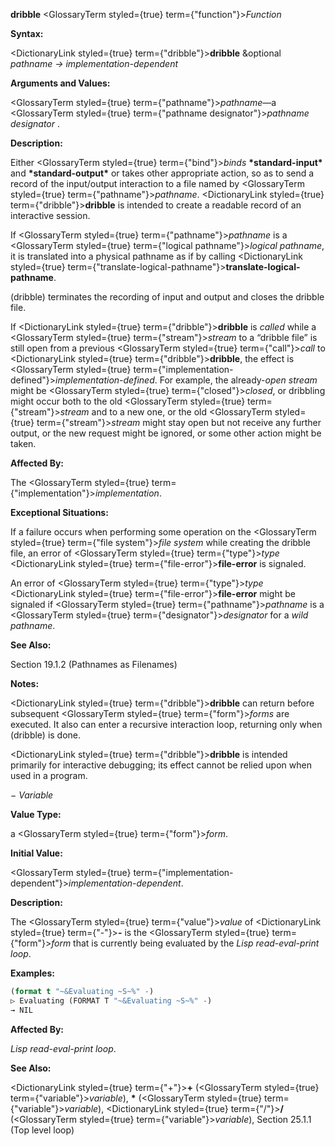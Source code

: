 **dribble** <GlossaryTerm styled={true} term={"function"}><i>Function</i></GlossaryTerm> 



**Syntax:** 



<DictionaryLink styled={true} term={"dribble"}><b>dribble</b></DictionaryLink> &amp;optional *pathname → implementation-dependent* 



**Arguments and Values:** 



<GlossaryTerm styled={true} term={"pathname"}><i>pathname</i></GlossaryTerm>—a <GlossaryTerm styled={true} term={"pathname designator"}><i>pathname designator</i></GlossaryTerm> . 







 



 



**Description:** 



Either <GlossaryTerm styled={true} term={"bind"}><i>binds</i></GlossaryTerm> **\*standard-input\*** and **\*standard-output\*** or takes other appropriate action, so as to send a record of the input/output interaction to a file named by <GlossaryTerm styled={true} term={"pathname"}><i>pathname</i></GlossaryTerm>. <DictionaryLink styled={true} term={"dribble"}><b>dribble</b></DictionaryLink> is intended to create a readable record of an interactive session. 



If <GlossaryTerm styled={true} term={"pathname"}><i>pathname</i></GlossaryTerm> is a <GlossaryTerm styled={true} term={"logical pathname"}><i>logical pathname</i></GlossaryTerm>, it is translated into a physical pathname as if by calling <DictionaryLink styled={true} term={"translate-logical-pathname"}><b>translate-logical-pathname</b></DictionaryLink>. 



(dribble) terminates the recording of input and output and closes the dribble file. 



If <DictionaryLink styled={true} term={"dribble"}><b>dribble</b></DictionaryLink> is *called* while a <GlossaryTerm styled={true} term={"stream"}><i>stream</i></GlossaryTerm> to a “dribble file” is still open from a previous <GlossaryTerm styled={true} term={"call"}><i>call</i></GlossaryTerm> to <DictionaryLink styled={true} term={"dribble"}><b>dribble</b></DictionaryLink>, the effect is <GlossaryTerm styled={true} term={"implementation-defined"}><i>implementation-defined</i></GlossaryTerm>. For example, the already-*open stream* might be <GlossaryTerm styled={true} term={"closed"}><i>closed</i></GlossaryTerm>, or dribbling might occur both to the old <GlossaryTerm styled={true} term={"stream"}><i>stream</i></GlossaryTerm> and to a new one, or the old <GlossaryTerm styled={true} term={"stream"}><i>stream</i></GlossaryTerm> might stay open but not receive any further output, or the new request might be ignored, or some other action might be taken. 



**Affected By:** 



The <GlossaryTerm styled={true} term={"implementation"}><i>implementation</i></GlossaryTerm>. 



**Exceptional Situations:** 



If a failure occurs when performing some operation on the <GlossaryTerm styled={true} term={"file system"}><i>file system</i></GlossaryTerm> while creating the dribble file, an error of <GlossaryTerm styled={true} term={"type"}><i>type</i></GlossaryTerm> <DictionaryLink styled={true} term={"file-error"}><b>file-error</b></DictionaryLink> is signaled. 



An error of <GlossaryTerm styled={true} term={"type"}><i>type</i></GlossaryTerm> <DictionaryLink styled={true} term={"file-error"}><b>file-error</b></DictionaryLink> might be signaled if <GlossaryTerm styled={true} term={"pathname"}><i>pathname</i></GlossaryTerm> is a <GlossaryTerm styled={true} term={"designator"}><i>designator</i></GlossaryTerm> for a *wild pathname*. 



**See Also:** 



Section 19.1.2 (Pathnames as Filenames) 



**Notes:** 



<DictionaryLink styled={true} term={"dribble"}><b>dribble</b></DictionaryLink> can return before subsequent <GlossaryTerm styled={true} term={"form"}><i>forms</i></GlossaryTerm> are executed. It also can enter a recursive interaction loop, returning only when (dribble) is done. 



<DictionaryLink styled={true} term={"dribble"}><b>dribble</b></DictionaryLink> is intended primarily for interactive debugging; its effect cannot be relied upon when used in a program. 



*− Variable* 



**Value Type:** 



a <GlossaryTerm styled={true} term={"form"}><i>form</i></GlossaryTerm>. 



**Initial Value:** 



<GlossaryTerm styled={true} term={"implementation-dependent"}><i>implementation-dependent</i></GlossaryTerm>. 







 



 



**Description:** 



The <GlossaryTerm styled={true} term={"value"}><i>value</i></GlossaryTerm> of <DictionaryLink styled={true} term={"-"}><b>-</b></DictionaryLink> is the <GlossaryTerm styled={true} term={"form"}><i>form</i></GlossaryTerm> that is currently being evaluated by the *Lisp read-eval-print loop*. 

**Examples:**
```lisp
(format t "~&Evaluating ~S~%" -) 
▷ Evaluating (FORMAT T "~&Evaluating ~S~%" -) 
→ NIL 
```
**Affected By:** 



*Lisp read-eval-print loop*. 



**See Also:** 



<DictionaryLink styled={true} term={"+"}><b>+</b></DictionaryLink> (<GlossaryTerm styled={true} term={"variable"}><i>variable</i></GlossaryTerm>), **\*** (<GlossaryTerm styled={true} term={"variable"}><i>variable</i></GlossaryTerm>), <DictionaryLink styled={true} term={"/"}><b>/</b></DictionaryLink> (<GlossaryTerm styled={true} term={"variable"}><i>variable</i></GlossaryTerm>), Section 25.1.1 (Top level loop) 



